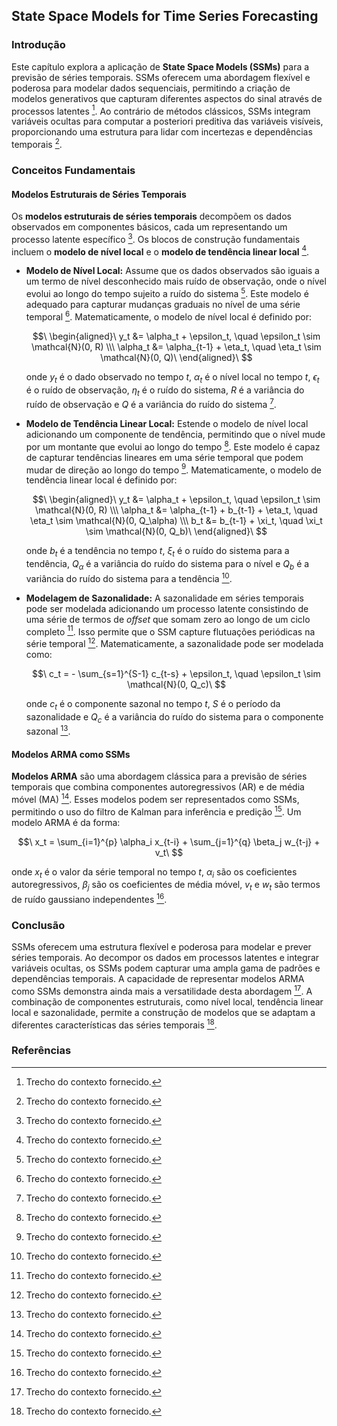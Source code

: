 ## State Space Models for Time Series Forecasting
### Introdução
Este capítulo explora a aplicação de **State Space Models (SSMs)** para a previsão de séries temporais. SSMs oferecem uma abordagem flexível e poderosa para modelar dados sequenciais, permitindo a criação de modelos generativos que capturam diferentes aspectos do sinal através de processos latentes [^7]. Ao contrário de métodos clássicos, SSMs integram variáveis ocultas para computar a posteriori preditiva das variáveis visíveis, proporcionando uma estrutura para lidar com incertezas e dependências temporais [^7].

### Conceitos Fundamentais
#### Modelos Estruturais de Séries Temporais
Os **modelos estruturais de séries temporais** decompõem os dados observados em componentes básicos, cada um representando um processo latente específico [^7]. Os blocos de construção fundamentais incluem o **modelo de nível local** e o **modelo de tendência linear local** [^7].

*   **Modelo de Nível Local:** Assume que os dados observados são iguais a um termo de nível desconhecido mais ruído de observação, onde o nível evolui ao longo do tempo sujeito a ruído do sistema [^7]. Este modelo é adequado para capturar mudanças graduais no nível de uma série temporal [^7]. Matematicamente, o modelo de nível local é definido por:

    $$\
    \begin{aligned}\
    y_t &= \alpha_t + \epsilon_t, \quad \epsilon_t \sim \mathcal{N}(0, R) \\\
    \alpha_t &= \alpha_{t-1} + \eta_t, \quad \eta_t \sim \mathcal{N}(0, Q)\
    \end{aligned}\
    $$

    onde $y_t$ é o dado observado no tempo $t$, $\alpha_t$ é o nível local no tempo $t$, $\epsilon_t$ é o ruído de observação, $\eta_t$ é o ruído do sistema, $R$ é a variância do ruído de observação e $Q$ é a variância do ruído do sistema [^7].

*   **Modelo de Tendência Linear Local:** Estende o modelo de nível local adicionando um componente de tendência, permitindo que o nível mude por um montante que evolui ao longo do tempo [^7]. Este modelo é capaz de capturar tendências lineares em uma série temporal que podem mudar de direção ao longo do tempo [^7]. Matematicamente, o modelo de tendência linear local é definido por:

    $$\
    \begin{aligned}\
    y_t &= \alpha_t + \epsilon_t, \quad \epsilon_t \sim \mathcal{N}(0, R) \\\
    \alpha_t &= \alpha_{t-1} + b_{t-1} + \eta_t, \quad \eta_t \sim \mathcal{N}(0, Q_\alpha) \\\
    b_t &= b_{t-1} + \xi_t, \quad \xi_t \sim \mathcal{N}(0, Q_b)\
    \end{aligned}\
    $$

    onde $b_t$ é a tendência no tempo $t$, $\xi_t$ é o ruído do sistema para a tendência, $Q_\alpha$ é a variância do ruído do sistema para o nível e $Q_b$ é a variância do ruído do sistema para a tendência [^7].

*   **Modelagem de Sazonalidade:** A sazonalidade em séries temporais pode ser modelada adicionando um processo latente consistindo de uma série de termos de *offset* que somam zero ao longo de um ciclo completo [^7]. Isso permite que o SSM capture flutuações periódicas na série temporal [^7]. Matematicamente, a sazonalidade pode ser modelada como:

    $$\
    c_t = - \sum_{s=1}^{S-1} c_{t-s} + \epsilon_t, \quad \epsilon_t \sim \mathcal{N}(0, Q_c)\
    $$

    onde $c_t$ é o componente sazonal no tempo $t$, $S$ é o período da sazonalidade e $Q_c$ é a variância do ruído do sistema para o componente sazonal [^7].

#### Modelos ARMA como SSMs
**Modelos ARMA** são uma abordagem clássica para a previsão de séries temporais que combina componentes autoregressivos (AR) e de média móvel (MA) [^7]. Esses modelos podem ser representados como SSMs, permitindo o uso do filtro de Kalman para inferência e predição [^7]. Um modelo ARMA é da forma:

$$\
x_t = \sum_{i=1}^{p} \alpha_i x_{t-i} + \sum_{j=1}^{q} \beta_j w_{t-j} + v_t\
$$

onde $x_t$ é o valor da série temporal no tempo $t$, $\alpha_i$ são os coeficientes autoregressivos, $\beta_j$ são os coeficientes de média móvel, $v_t$ e $w_t$ são termos de ruído gaussiano independentes [^7].

### Conclusão
SSMs oferecem uma estrutura flexível e poderosa para modelar e prever séries temporais. Ao decompor os dados em processos latentes e integrar variáveis ocultas, os SSMs podem capturar uma ampla gama de padrões e dependências temporais. A capacidade de representar modelos ARMA como SSMs demonstra ainda mais a versatilidade desta abordagem [^7]. A combinação de componentes estruturais, como nível local, tendência linear local e sazonalidade, permite a construção de modelos que se adaptam a diferentes características das séries temporais [^7].

### Referências
[^7]: Trecho do contexto fornecido.

<!-- END -->